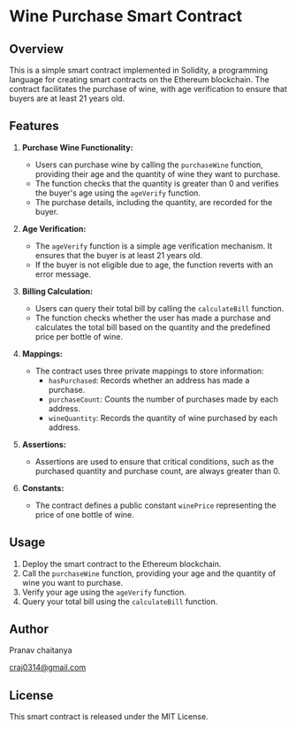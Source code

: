 # Wine Purchase Smart Contract

## Overview

This is a simple smart contract implemented in Solidity, a programming language for creating smart contracts on the Ethereum blockchain. The contract facilitates the purchase of wine, with age verification to ensure that buyers are at least 21 years old.

## Features

1. **Purchase Wine Functionality:**
   - Users can purchase wine by calling the `purchaseWine` function, providing their age and the quantity of wine they want to purchase.
   - The function checks that the quantity is greater than 0 and verifies the buyer's age using the `ageVerify` function.
   - The purchase details, including the quantity, are recorded for the buyer.

2. **Age Verification:**
   - The `ageVerify` function is a simple age verification mechanism. It ensures that the buyer is at least 21 years old.
   - If the buyer is not eligible due to age, the function reverts with an error message.

3. **Billing Calculation:**
   - Users can query their total bill by calling the `calculateBill` function.
   - The function checks whether the user has made a purchase and calculates the total bill based on the quantity and the predefined price per bottle of wine.

4. **Mappings:**
   - The contract uses three private mappings to store information:
      - `hasPurchased`: Records whether an address has made a purchase.
      - `purchaseCount`: Counts the number of purchases made by each address.
      - `wineQuantity`: Records the quantity of wine purchased by each address.

5. **Assertions:**
   - Assertions are used to ensure that critical conditions, such as the purchased quantity and purchase count, are always greater than 0.

6. **Constants:**
   - The contract defines a public constant `winePrice` representing the price of one bottle of wine.

## Usage

1. Deploy the smart contract to the Ethereum blockchain.
2. Call the `purchaseWine` function, providing your age and the quantity of wine you want to purchase.
3. Verify your age using the `ageVerify` function.
4. Query your total bill using the `calculateBill` function.


## Author

Pranav chaitanya

craj0314@gmail.com

## License

This smart contract is released under the MIT License.


